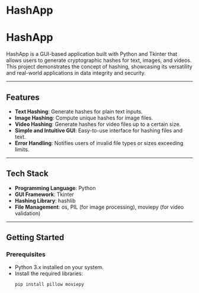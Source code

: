 # HashApp

# HashApp

HashApp is a GUI-based application built with Python and Tkinter that allows users to generate cryptographic hashes for text, images, and videos. This project demonstrates the concept of hashing, showcasing its versatility and real-world applications in data integrity and security.

---

## Features

- **Text Hashing**: Generate hashes for plain text inputs.
- **Image Hashing**: Compute unique hashes for image files.
- **Video Hashing**: Generate hashes for video files up to a certain size.
- **Simple and Intuitive GUI**: Easy-to-use interface for hashing files and text.
- **Error Handling**: Notifies users of invalid file types or sizes exceeding limits.

---

## Tech Stack

- **Programming Language**: Python
- **GUI Framework**: Tkinter
- **Hashing Library**: hashlib
- **File Management**: os, PIL (for image processing), moviepy (for video validation)

---

## Getting Started

### Prerequisites
- Python 3.x installed on your system.
- Install the required libraries:
  ```bash
  pip install pillow moviepy
